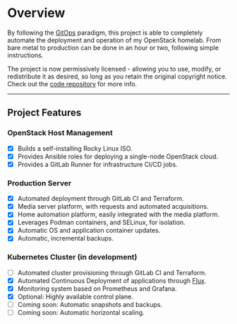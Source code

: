 # Overview

By following the [GitOps](https://about.gitlab.com/topics/gitops) paradigm,
 this project is able to completely automate the deployment and operation of
 my OpenStack homelab. From bare metal to production can be done in an hour
 or two, following simple instructions.

The project is now permissively licensed - allowing you to use, modify, or
 redistribute it as desired, so long as you retain the original copyright
 notice. Check out the [code repository](https://gitlab.com/ralgar/homelab)
 for more info.

---

## Project Features

### OpenStack Host Management

- [x] Builds a self-installing Rocky Linux ISO.
- [x] Provides Ansible roles for deploying a single-node OpenStack cloud.
- [x] Provides a GitLab Runner for infrastructure CI/CD jobs.

### Production Server

- [x] Automated deployment through GitLab CI and Terraform.
- [x] Media server platform, with requests and automated acquisitions.
- [x] Home automation platform, easily integrated with the media platform.
- [x] Leverages Podman containers, and SELinux, for isolation.
- [x] Automatic OS and application container updates.
- [x] Automatic, incremental backups.

### Kubernetes Cluster (in development)

- [ ] Automated cluster provisioning through GitLab CI and Terraform.
- [x] Automated Continuous Deployment of applications through
      [Flux](https://fluxcd.io/flux).
- [x] Monitoring system based on Prometheus and Grafana.
- [x] Optional: Highly available control plane.
- [ ] Coming soon: Automatic snapshots and backups.
- [ ] Coming soon: Automatic horizontal scaling.
